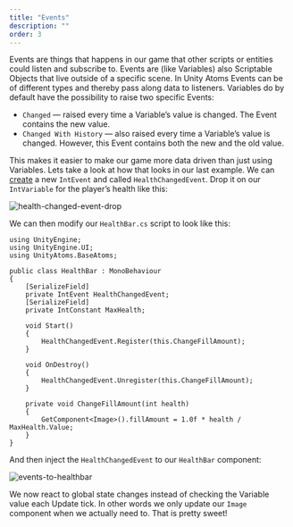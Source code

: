 ```yaml
---
title: "Events"
description: ""
order: 3
---
```


Events are things that happens in our game that other scripts or entities could listen and subscribe to. Events are (like Variables) also Scriptable Objects that live outside of a specific scene. In Unity Atoms Events can be of different types and thereby pass along data to listeners. Variables do by default have the possibility to raise two specific Events:

*   `Changed` — raised every time a Variable’s value is changed. The Event contains the new value.
*   `Changed With History` — also raised every time a Variable’s value is changed. However, this Event contains both the new and the old value.

This makes it easier to make our game more data driven than just using Variables. Lets take a look at how that looks in our last example. We can [create](https://unity-atoms.github.io/unity-atoms/tutorials/creating-atoms) a new `IntEvent` and called `HealthChangedEvent`. Drop it on our `IntVariable` for the player’s health like this:

![health-changed-event-drop](https://unity-atoms.github.io/unity-atoms/assets/events/health-changed-event-drop.gif)

We can then modify our `HealthBar.cs` script to look like this:

```
using UnityEngine;
using UnityEngine.UI;
using UnityAtoms.BaseAtoms;

public class HealthBar : MonoBehaviour
{
    [SerializeField]
    private IntEvent HealthChangedEvent;
    [SerializeField]
    private IntConstant MaxHealth;

    void Start()
    {
        HealthChangedEvent.Register(this.ChangeFillAmount);
    }

    void OnDestroy()
    {
        HealthChangedEvent.Unregister(this.ChangeFillAmount);
    }

    private void ChangeFillAmount(int health)
    {
        GetComponent<Image>().fillAmount = 1.0f * health / MaxHealth.Value;
    }
}

```


And then inject the `HealthChangedEvent` to our `HealthBar` component:

![events-to-healthbar](https://unity-atoms.github.io/unity-atoms/assets/events/events-to-healthbar.gif)

We now react to global state changes instead of checking the Variable value each Update tick. In other words we only update our `Image` component when we actually need to. That is pretty sweet!